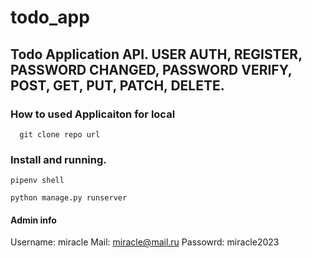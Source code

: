 # todo_app

## Todo Application API. USER AUTH, REGISTER, PASSWORD CHANGED, PASSWORD VERIFY, POST, GET, PUT, PATCH, DELETE.

### How to used Applicaiton for local
```
  git clone repo url
```

### Install and running.
```
pipenv shell

python manage.py runserver
```

#### Admin info
Username: miracle
Mail: miracle@mail.ru
Passowrd: miracle2023

